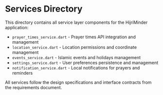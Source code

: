 # Services Directory

This directory contains all service layer components for the HijriMinder application:

- `prayer_times_service.dart` - Prayer times API integration and management
- `location_service.dart` - Location permissions and coordinate management
- `events_service.dart` - Islamic events and holidays management
- `settings_service.dart` - User preferences persistence and management
- `notification_service.dart` - Local notifications for prayers and reminders

All services follow the design specifications and interface contracts from the requirements document.